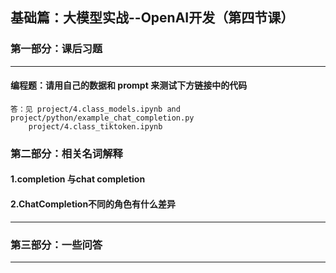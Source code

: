 ## 基础篇：大模型实战--OpenAI开发（第四节课）

### 第一部分：课后习题

<hr />

#### 编程题：请用自己的数据和 prompt 来测试下方链接中的代码

```text
答：见 project/4.class_models.ipynb and project/python/example_chat_completion.py 
    project/4.class_tiktoken.ipynb
```

### 第二部分：相关名词解释
#### 1.completion 与chat completion

#### 2.ChatCompletion不同的角色有什么差异

<hr />

### 第三部分：一些问答

<hr />
